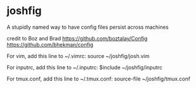 # joshfig
A stupidly named way to have config files persist across machines

credit to Boz and Brad
https://github.com/boztalay/Config
https://github.com/bhekman/config

For vim, add this line to ~/.vimrc:
source ~/joshfig/josh.vim

For inputrc, add this line to ~/.inputrc:
$include ~/joshfig/inputrc

For tmux.conf, add this line to ~/.tmux.conf:
source-file ~/joshfig/tmux.conf
